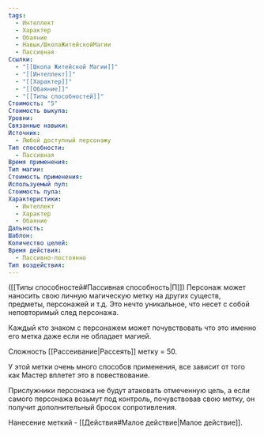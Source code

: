 ```yaml
---
tags:
  - Интеллект
  - Характер
  - Обаяние
  - Навык/ШколаЖитейскойМагии
  - Пассивная
Ссылки:
  - "[[Школа Житейской Магии]]"
  - "[[Интеллект]]"
  - "[[Характер]]"
  - "[[Обаяние]]"
  - "[[Типы способностей]]"
Стоимость: "5"
Стоимость выкупа: 
Уровни: 
Связанные навыки: 
Источник:
  - Любой доступный персонажу
Тип способности:
  - Пассивная
Время применения: 
Тип магии: 
Стоимость применения: 
Используемый пул: 
Стоимость пула: 
Характеристики:
  - Интеллект
  - Характер
  - Обаяние
Дальность: 
Шаблон: 
Количество целей: 
Время действия:
  - Пассивно-постоянно
Тип воздействия:
---
```

([[Типы способностей#Пассивная способность|П]]) Персонаж может наносить свою личную магическую метку на других существ, предметы, персонажей и т.д. Это нечто уникальное, что несет с собой неповторимый след персонажа. 

Каждый кто знаком с персонажем может почувствовать что это именно его метка даже если не обладает магией. 

Сложность [[Рассеивание|Рассеять]] метку = 50. 

У этой метки очень много способов применения, все зависит от того как Мастер вплетет это в повествование.

Прислужники персонажа не будут атаковать отмеченную цель, а если самого персонажа возьмут под контроль, почувствовав свою метку, он получит дополнительный бросок сопротивления. 

Нанесение меткий - [[Действия#Малое действие|Малое действие]]. 